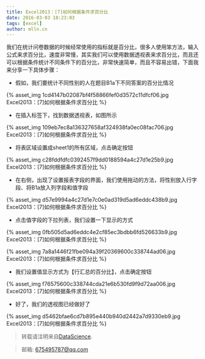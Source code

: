 ```yaml
---
title: Excel2013：[7]如何根据条件求百分比
date: 2016-03-03 18:23:03
tags: [excel]
author: mlln.cn
---
```

我们在统计问卷数据的时候经常使用的指标就是百分比，很多人使用笨方法，输入公式来求百分比，速度非常慢，其实我们可以使用数据透视表来求百分比，而且还可以根据条件统计不同条件下的百分比，非常快速简单，而且不容易出错，下面我来分享一下具体步骤：

- 假如，我们要统计不同性别的人在题目B1a下不同答案的百分比情况

{% asset_img 1cd4147b02087bf4f58866fef0d3572c11dfcf06.jpg Excel2013：[7]如何根据条件求百分比 %}

- 在插入标签下，找到数据透视表，如图所示

{% asset_img 109eb7ec8a136327658af324938fa0ec08fac706.jpg Excel2013：[7]如何根据条件求百分比 %}

- 将表区域设置成sheet1的所有区域，点击确定按钮

{% asset_img c28fddfdfc0392457f9dd0188594a4c27d1e25b9.jpg Excel2013：[7]如何根据条件求百分比 %}

- 在右侧，出现了设置报表字段的界面，我们使用拖动的方法，将性别放入行字段、将B1a放入列字段和值字段

{% asset_img d57e9994a4c27d1e7c0e0ad319d5ad6eddc438b9.jpg Excel2013：[7]如何根据条件求百分比 %}

- 点击值字段的下拉列表，我们设置一下显示的方式

{% asset_img 0fb505d5ad6eddc4e2cf85ec3bdbb6fd526633b9.jpg Excel2013：[7]如何根据条件求百分比 %}

{% asset_img 7a8a1446f21fbe094a39f20369600c338744ad06.jpg Excel2013：[7]如何根据条件求百分比 %}

- 我们设置值显示方式为【行汇总的百分比】，点击确定按钮

{% asset_img f76575600c338744cda21e6b530fd9f9d72aa006.jpg Excel2013：[7]如何根据条件求百分比 %}

- 好了，我们的透视图已经做好了

{% asset_img d5462bfae6cd7b895e440b940d2442a7d9330eb9.jpg Excel2013：[7]如何根据条件求百分比 %}

> 转载请注明来自[DataScience](http://mlln.cn).

> 邮箱: 675495787@qq.com 
